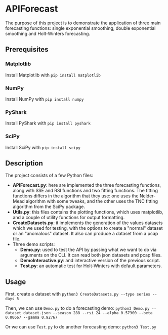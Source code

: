 # APIForecast
The purpose of this project is to demonstrate the application of three main forecasting functions: single exponential smoothing, double exponential smoothing and Holt-Winters forecasting.

## Prerequisites
### Matplotlib
Install Matplotlib with `pip install matplotlib`
### NumPy
Install NumPy with `pip install numpy`
### PyShark
Install PyShark with `pip install pyshark`
### SciPy
Install SciPy with `pip install scipy`

## Description
The project consists of a few Python files:
 - **APIForecast.py**: here are implemented the three forecasting functions, along with SSE and RSI functions and two fitting functions. The fitting functions differs in the algorithm that they use: one uses the Nelder-Mead algorithm with some tweaks, and the other uses the TNC fitting algorithm from the SciPy package.
 - **Utils.py**: this files contains the plotting functions, which uses matplotlib, and a couple of utility functions for output formatting.
 - **CreateDatasets.py**: it implements the generation of the values datasets which we used for testing, with the options to create a "normal" dataset or an "anomalous" dataset. It also can produce a dataset from a pcap file.
 - Three demo scripts:
   - **Demo.py**: used to test the API by passing what we want to do via arguments on the CLI. It can read both json datasets and pcap files.
   - **DemoInteractive.py**: and interactive version of the previous script.
   - **Test.py**: an automatic test for Holt-Winters with default parameters.

## Usage
First, create a dataset with `python3 CreateDatasets.py --type series --days 5`

Then, we can use `Demo.py` to do a forecasting demo: `python3 Demo.py --dataset dataset.json --season 288 --rsi 24 --alpha 0.57300 --beta 0.00667 --gamma 0.92767`

Or we can use `Test.py` to do another forecasting demo: `python3 Test.py`

